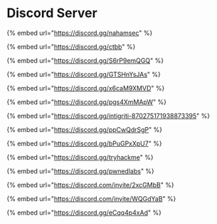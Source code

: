 # Discord Server

{% embed url="https://discord.gg/nahamsec" %}

{% embed url="https://discord.gg/ctbb" %}

{% embed url="https://discord.gg/S6rP9emQGQ" %}

{% embed url="https://discord.gg/GTSHnYsJAs" %}

{% embed url="https://discord.gg/x6caM9XMVD" %}

{% embed url="https://discord.gg/pgs4XmMApW" %}

{% embed url="https://discord.gg/intigriti-870275171938873395" %}

{% embed url="https://discord.gg/ppCwQdrSgP" %}

{% embed url="https://discord.gg/bPuGPxXpU7" %}

{% embed url="https://discord.gg/tryhackme" %}

{% embed url="https://discord.gg/pwnedlabs" %}

{% embed url="https://discord.com/invite/2xcGMbB" %}

{% embed url="https://discord.com/invite/WQGdYaB" %}

{% embed url="https://discord.gg/eCqq4p4xAd" %}
